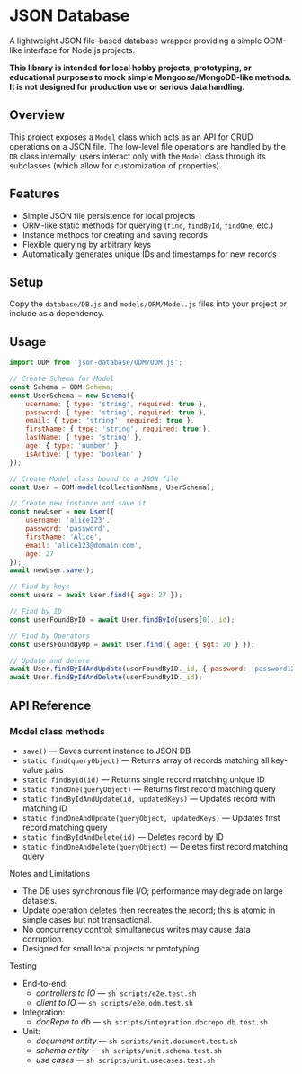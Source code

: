 # JSON Database

A lightweight JSON file–based database wrapper providing a simple ODM-like interface for Node.js projects.

**This library is intended for local hobby projects, prototyping, or educational purposes to mock simple Mongoose/MongoDB-like methods. It is not designed for production use or serious data handling.**

## Overview

This project exposes a `Model` class which acts as an API for CRUD operations on a JSON file. The low-level file operations are handled by the `DB` class internally; users interact only with the `Model` class through its subclasses (which allow for customization of properties).

## Features

- Simple JSON file persistence for local projects
- ORM-like static methods for querying (`find`, `findById`, `findOne`, etc.)
- Instance methods for creating and saving records
- Flexible querying by arbitrary keys
- Automatically generates unique IDs and timestamps for new records

## Setup

Copy the `database/DB.js` and `models/ORM/Model.js` files into your project or include as a dependency.

## Usage

```javascript
import ODM from 'json-database/ODM/ODM.js';

// Create Schema for Model
const Schema = ODM.Schema;
const UserSchema = new Schema({
    username: { type: 'string', required: true },
    password: { type: 'string', required: true },
    email: { type: 'string', required: true },
    firstName: { type: 'string', required: true },
    lastName: { type: 'string' },
    age: { type: 'number' },
    isActive: { type: 'boolean' }
});

// Create Model class bound to a JSON file
const User = ODM.model(collectionName, UserSchema);

// Create new instance and save it
const newUser = new User({
    username: 'alice123',
    password: 'password',
    firstName: 'Alice',
    email: 'alice123@domain.com',
    age: 27
});
await newUser.save();

// Find by keys
const users = await User.find({ age: 27 });

// Find by ID
const userFoundByID = await User.findById(users[0]._id);

// Find by Operators
const usersFoundByOp = await User.find({ age: { $gt: 20 } });

// Update and delete
await User.findByIdAndUpdate(userFoundByID._id, { password: 'password1234' });
await User.findByIdAndDelete(userFoundByID._id);
```

## API Reference

### Model class methods
* `save()` — Saves current instance to JSON DB
* `static find(queryObject)` — Returns array of records matching all key-value pairs
* `static findById(id)` — Returns single record matching unique ID
* `static findOne(queryObject)` — Returns first record matching query
* `static findByIdAndUpdate(id, updatedKeys)` — Updates record with matching ID
* `static findOneAndUpdate(queryObject, updatedKeys)` — Updates first record matching query
* `static findByIdAndDelete(id)` — Deletes record by ID
* `static findOneAndDelete(queryObject)` — Deletes first record matching query

Notes and Limitations
* The DB uses synchronous file I/O; performance may degrade on large datasets.
* Update operation deletes then recreates the record; this is atomic in simple cases but not transactional.
* No concurrency control; simultaneous writes may cause data corruption.
* Designed for small local projects or prototyping.

Testing

* End-to-end:
    * *controllers to IO* — `sh scripts/e2e.test.sh`
    * *client to IO* — `sh scripts/e2e.odm.test.sh`
* Integration:
    * *docRepo to db* — `sh scripts/integration.docrepo.db.test.sh`
* Unit:
    * *document entity* — `sh scripts/unit.document.test.sh`
    * *schema entity* — `sh scripts/unit.schema.test.sh`
    * *use cases* — `sh scripts/unit.usecases.test.sh`
